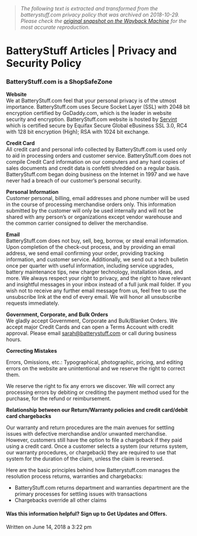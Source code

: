 > *The following text is extracted and transformed from the batterystuff.com privacy policy that was archived on 2018-10-29. Please check the [original snapshot on the Wayback Machine](https://web.archive.org/web/20181029211352id_/https%3A//www.batterystuff.com/kb/policies-and-procedures/privacy-and-security-guarantee.html) for the most accurate reproduction.*

# BatteryStuff Articles | Privacy and Security Policy

[](https://web.archive.org/images/knowledge-base/Privacy-Security-Policy.jpg)

### BatteryStuff.com is a ShopSafeZone

**Website**  
We at BatteryStuff.com feel that your personal privacy is of the utmost importance. BatteryStuff.com uses Secure Socket Layer (SSL) with 2048 bit encryption certified by GoDaddy.com, which is the leader in website security and encryption. BatteryStuff.com website is hosted by [Servint](https://www.servint.net/) which is certified secure by Equifax Secure Global eBusiness SSL 3.0, RC4 with 128 bit encryption (High); RSA with 1024 bit exchange.

**Credit Card**  
All credit card and personal info collected by BatteryStuff.com is used only to aid in processing orders and customer service. BatteryStuff.com does not compile Credit Card information on our computers and any hard copies of sales documents and credit data is confetti shredded on a regular basis. BatteryStuff.com began doing business on the Internet in 1997 and we have never had a breach of our customer’s personal security.

**Personal Information**  
Customer personal, billing, email addresses and phone number will be used in the course of processing merchandise orders only. This information submitted by the customer will only be used internally and will not be shared with any person’s or organizations except vendor warehouse and the common carrier consigned to deliver the merchandise.

**Email**  
BatteryStuff.com does not buy, sell, beg, borrow, or steal email information. Upon completion of the check-out process, and by providing an email address, we send email confirming your order, providing tracking information, and customer service. Additionally, we send out a tech bulletin once per quarter with useful information, including service upgrades, battery maintenance tips, new charger technology, installation ideas, and more. We always respect your right to privacy, and the right to have relevant and insightful messages in your inbox instead of a full junk mail folder. If you wish not to receive any further email message from us, feel free to use the unsubscribe link at the end of every email. We will honor all unsubscribe requests immediately.

**Government, Corporate, and Bulk Orders**  
We gladly accept Government, Corporate and Bulk/Blanket Orders. We accept major Credit Cards and can open a Terms Account with credit approval. Please email [sarah@batterystuff.com](mailto:sarah@batterystuff.com) or call during business hours.

**Correcting Mistakes**

Errors, Omissions, etc.: Typographical, photographic, pricing, and editing errors on the website are unintentional and we reserve the right to correct them.

We reserve the right to fix any errors we discover. We will correct any processing errors by debiting or crediting the payment method used for the purchase, for the refund or reimbursement.

**Relationship between our Return/Warranty policies and credit card/debit card chargebacks**

Our warranty and return procedures are the main avenues for settling issues with defective merchandise and/or unwanted merchandise. However, customers still have the option to file a chargeback if they paid using a credit card. Once a customer selects a system (our returns system, our warranty procedures, or chargeback) they are required to use that system for the duration of the claim, unless the claim is reversed.

Here are the basic principles behind how Batterystuff.com manages the resolution process returns, warranties and chargebacks:

  * BatteryStuff.com returns department and warranties department are the primary processes for settling issues with transactions
  * Chargebacks override all other claims



#### Was this information helpful? Sign up to Get Updates and Offers.

Written on June 14, 2018 a 3:22 pm 
